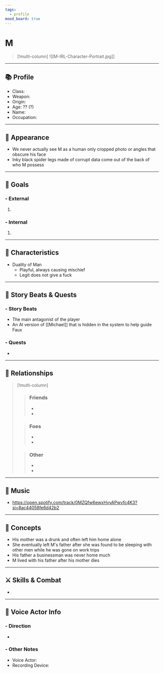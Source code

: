 ```yaml
---
tags:
  - profile
mood_board: true
---
```

# M

>[!multi-column]
>![[M-IRL-Character-Portrait.jpg]]
>
>>

---
## 📚 Profile

- Class: 
- Weapon: 
- Origin: 
- Age: ?? (?)
- Name: 
- Occupation: 

---
## 💅 Appearance

- We never actually see M as a human only cropped photo or angles that obscure his face
- Inky black spider legs made of corrupt data come out of the back of who M possess

---
## 🏁 Goals

### - External
1. 

### - Internal
 1. 

---
## 🎨 Characteristics

- Duality of Man
	- Playful, always causing mischief 
	- Legit does not give a fuck

---
## 📖 Story Beats & Quests
### - Story Beats
- The main antagonist of the player
- An AI version of [[Michael]] that is hidden in the system to help guide Faux

### - Quests
- 

---
## 🤝 Relationships

>[!multi-column]
>> ### Friends
>> - 
>> - 
>
>>### Foes
>> - 
>> - 
>
>> ### Other
>> -
>> -

---
## 🎵 Music

- https://open.spotify.com/track/0MZQfw6ewxHvyAPwvfc4K3?si=8ac44058fe6d42b2

---
## 💭 Concepts 

- His mother was a drunk and often left him home alone
- She eventually left M's father after she was found to be sleeping with other men while he was gone on work trips
- His father a businessman was never home much
- M lived with his father after his mother dies

---
## ⚔ Skills & Combat

- 

---
## 🎤 Voice Actor Info

### - Direction
- 

### - Other Notes
- Voice Actor:
- Recording Device: 